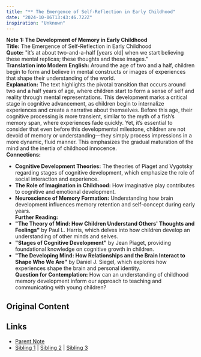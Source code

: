 ```yaml
---
title: "** The Emergence of Self-Reflection in Early Childhood"
date: "2024-10-06T13:43:46.722Z"
inspiration: "Unknown"
---
```


  
**Note 1: The Development of Memory in Early Childhood**  
**Title:** The Emergence of Self-Reflection in Early Childhood  
**Quote:** "it’s at about two-and-a-half [years old] when we start believing these mental replicas; these thoughts and these images."  
**Translation into Modern English:** Around the age of two and a half, children begin to form and believe in mental constructs or images of experiences that shape their understanding of the world.  
**Explanation:** The text highlights the pivotal transition that occurs around two and a half years of age, where children start to form a sense of self and reality through mental representations. This development marks a critical stage in cognitive advancement, as children begin to internalize experiences and create a narrative about themselves. Before this age, their cognitive processing is more transient, similar to the myth of a fish’s memory span, where experiences fade quickly. Yet, it’s essential to consider that even before this developmental milestone, children are not devoid of memory or understanding—they simply process impressions in a more dynamic, fluid manner. This emphasizes the gradual maturation of the mind and the inertia of childhood innocence.  
**Connections:**  
- **Cognitive Development Theories:** The theories of Piaget and Vygotsky regarding stages of cognitive development, which emphasize the role of social interaction and experience.  
- **The Role of Imagination in Childhood:** How imaginative play contributes to cognitive and emotional development.  
- **Neuroscience of Memory Formation:** Understanding how brain development influences memory retention and self-concept during early years.  
**Further Reading:**  
- **"The Theory of Mind: How Children Understand Others' Thoughts and Feelings"** by Paul L. Harris, which delves into how children develop an understanding of other minds and selves.  
- **"Stages of Cognitive Development"** by Jean Piaget, providing foundational knowledge on cognitive growth in children.  
- **"The Developing Mind: How Relationships and the Brain Interact to Shape Who We Are"** by Daniel J. Siegel, which explores how experiences shape the brain and personal identity.  
**Question for Contemplation:** How can an understanding of childhood memory development inform our approach to teaching and communicating with young children?  


## Original Content



## Links

- [Parent Note](/parent-note.md)
- [Sibling 1](/zettel1.md) | [Sibling 2](/zettel2.md) | [Sibling 3](/zettel3.md)
